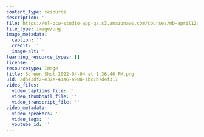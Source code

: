 ```yaml
---
content_type: resource
description: ''
file: https://ol-ocw-studio-app-qa.s3.amazonaws.com/courses/mb-april12a/screen-shot-2022-04-04-at-13640-pm.png
file_type: image/png
image_metadata:
  caption: ''
  credit: ''
  image-alt: ''
learning_resource_types: []
license: ''
resourcetype: Image
title: Screen Shot 2022-04-04 at 1.36.40 PM.png
uid: 2d543df2-e37e-41a6-a908-1bc1b7d4f317
video_files:
  video_captions_file: ''
  video_thumbnail_file: ''
  video_transcript_file: ''
video_metadata:
  video_speakers: ''
  video_tags: ''
  youtube_id: ''
---
```

